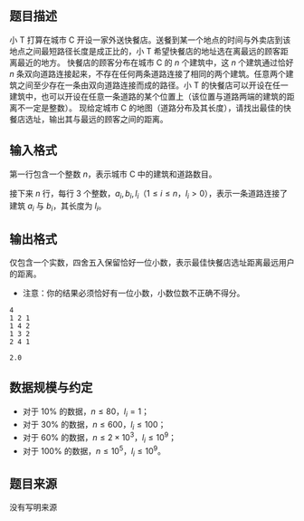 ## 题目描述

小 T 打算在城市 C 开设一家外送快餐店。送餐到某一个地点的时间与外卖店到该地点之间最短路径长度是成正比的，小 T 希望快餐店的地址选在离最远的顾客距离最近的地方。 快餐店的顾客分布在城市 C 的 $n$ 个建筑中，这 $n$ 个建筑通过恰好 $n$ 条双向道路连接起来，不存在任何两条道路连接了相同的两个建筑。任意两个建筑之间至少存在一条由双向道路连接而成的路径。小 T 的快餐店可以开设在任一建筑中，也可以开设在任意一条道路的某个位置上（该位置与道路两端的建筑的距离不一定是整数）。 现给定城市 C 的地图（道路分布及其长度），请找出最佳的快餐店选址，输出其与最远的顾客之间的距离。 

## 输入格式

第一行包含一个整数 $n$，表示城市 C 中的建筑和道路数目。

接下来 $n$ 行，每行 $3$ 个整数，$a_i,b_i,l_i$（$1 \leq i \leq n$，$l_i>0$），表示一条道路连接了建筑 $a_i$ 与 $b_i$，其长度为 $l_i$。

## 输出格式

仅包含一个实数，四舍五入保留恰好一位小数，表示最佳快餐店选址距离最远用户的距离。

* 注意：你的结果必须恰好有一位小数，小数位数不正确不得分。

```input1
4
1 2 1
1 4 2
1 3 2
2 4 1
```

```output1
2.0
```

## 数据规模与约定

* 对于 $10\%$ 的数据，$n \leq 80$，$l_i=1$；
* 对于 $30\%$ 的数据，$n \leq 600$，$l_i \leq 100$；
* 对于 $60\%$ 的数据，$n \leq 2 \times 10^3$，$l_i \leq 10^9$；
* 对于 $100\%$ 的数据，$n \leq 10^5$，$l_i \leq 10^9$。

## 题目来源

没有写明来源
